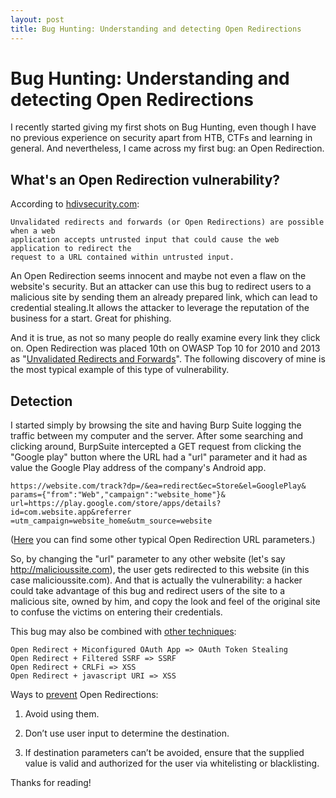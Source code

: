 ```yaml
---
layout: post
title: Bug Hunting: Understanding and detecting Open Redirections
---
```


# Bug Hunting: Understanding and detecting Open Redirections



I recently started giving my first shots on Bug Hunting, even though I have no previous experience on security apart from HTB, CTFs and learning in general. And nevertheless, I came across my first bug: an Open Redirection.

## What's an Open Redirection vulnerability?
According to [hdivsecurity.com](https://hdivsecurity.com/owasp-unvalidated-redirects-and-forwards):
```
Unvalidated redirects and forwards (or Open Redirections) are possible when a web
application accepts untrusted input that could cause the web application to redirect the
request to a URL contained within untrusted input.
```
An Open Redirection seems innocent and maybe not even a flaw on the website's security. But an attacker can use this bug to redirect users to a malicious site by sending them an already prepared link, which can lead to credential stealing.It allows the attacker to leverage the reputation of the business for a start. Great for phishing.

And it is true, as not so many people do really examine every link they click on. Open Redirection was placed 10th on OWASP Top 10 for 2010 and 2013 as "[Unvalidated Redirects and Forwards](https://www.owasp.org/index.php/Top_10_2013-A10-Unvalidated_Redirects_and_Forwards)". The following discovery of mine is the most typical example of this type of vulnerability.

## Detection
I started simply by browsing the site and having Burp Suite logging the traffic between my computer and the server. After some searching and clicking around, BurpSuite intercepted a GET request from clicking the "Google play" button where the URL had a "url" parameter and it had as value the Google Play address of the company's Android app.

```
https://website.com/track?dp=/&ea=redirect&ec=Store&el=GooglePlay&
params={"from":"Web","campaign":"website_home"}&
url=https://play.google.com/store/apps/details?id=com.website.app&referrer
=utm_campaign=website_home&utm_source=website
```

([Here](https://github.com/fuzzdb-project/fuzzdb/blob/master/attack/redirect/redirect-urls-template.txt) you can find some other typical Open Redirection URL parameters.)

So, by changing the "url" parameter to any other website (let's say http://malicioussite.com), the user gets redirected to this website (in this case malicioussite.com). And that is actually the vulnerability: a hacker could take advantage of this bug and redirect users of the site to a malicious site, owned by him, and copy the look and feel of the original site to confuse the victims on entering their credentials.

This bug may also be combined with [other techniques](https://twitter.com/LooseSecurity/status/1120638007760117760):
```
Open Redirect + Miconfigured OAuth App => OAuth Token Stealing
Open Redirect + Filtered SSRF => SSRF
Open Redirect + CRLFi => XSS
Open Redirect + javascript URI => XSS
```
Ways to [prevent](https://www.credera.com/blog/technology-insights/java/top-10-web-security-risks-unvalidated-redirects-forwards-10/) Open Redirections:
1. Avoid using them.

2. Don’t use user input to determine the destination.

3. If destination parameters can’t be avoided, ensure that the supplied value is valid and authorized for the user via whitelisting or blacklisting.

Thanks for reading!
